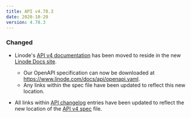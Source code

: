 ```yaml
---
title: API v4.78.3
date: 2020-10-20
version: 4.78.3
---
```


### Changed

- Linode's [API v4 documentation](http://www.linode.com/docs/api) has been moved to reside in the new [Linode Docs site](http://www.linode.com/docs).

  - Our OpenAPI specification can now be downloaded at https://www.linode.com/docs/api/openapi.yaml.
  - Any links within the spec file have been updated to reflect this new location.

- All links within [API changelog](https://developers.linode.com/changelog/api/) entries have been updated to reflect the new location of the [API v4 spec](http://www.linode.com/docs/api) file.
